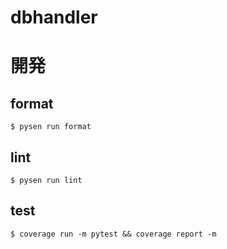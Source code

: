 # dbhandler

# 開発
## format
```console
$ pysen run format
```

## lint
```console
$ pysen run lint
```

## test
```console
$ coverage run -m pytest && coverage report -m
```
